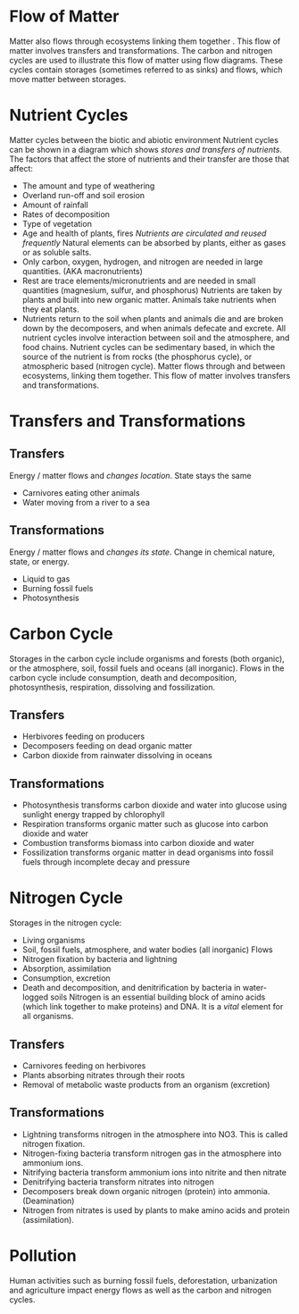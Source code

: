 # Flow of Matter
Matter also flows through ecosystems linking them together . This flow of matter involves transfers and transformations.
The carbon and nitrogen cycles are used to illustrate this flow of matter using flow diagrams. These cycles contain storages (sometimes referred to as sinks) and flows, which move matter between storages.
# Nutrient Cycles
Matter cycles between the biotic and abiotic environment
Nutrient cycles can be shown in a diagram which shows *stores and transfers of nutrients*.
The factors that affect the store of nutrients and their transfer are those that affect:
- The amount and type of weathering
- Overland run-off and soil erosion
- Amount of rainfall
- Rates of decomposition
- Type of vegetation
- Age and health of plants, fires
*Nutrients are circulated and reused frequently*
Natural elements can be absorbed by plants, either as gases or as soluble salts.
- Only carbon, oxygen, hydrogen, and nitrogen are needed in large quantities. (AKA macronutrients)
- Rest are trace elements/micronutrients and are needed in small quantities (magnesium, sulfur, and phosphorus)
Nutrients are taken by plants and built into new organic matter. Animals take nutrients when they eat plants.
- Nutrients return to the soil when plants and animals die and are broken down by the decomposers, and when animals defecate and excrete.
All nutrient cycles involve interaction between soil and the atmosphere, and food chains.
Nutrient cycles can be sedimentary based, in which the source of the nutrient is from rocks (the phosphorus cycle), or atmospheric based (nitrogen cycle).
Matter flows through and between ecosystems, linking them together.
This flow of matter involves transfers and transformations.
# Transfers and Transformations
## Transfers
Energy / matter flows and *changes location*. State stays the same
- Carnivores eating other animals
- Water moving from a river to a sea
## Transformations
Energy / matter flows and *changes its state*. Change in chemical nature, state, or energy.
- Liquid to gas
- Burning fossil fuels
- Photosynthesis
# Carbon Cycle
Storages in the carbon cycle include organisms and forests (both organic), or the atmosphere, soil, fossil fuels and oceans (all inorganic).
Flows in the carbon cycle include consumption, death and decomposition, photosynthesis, respiration, dissolving and fossilization.
## Transfers
- Herbivores feeding on producers
- Decomposers feeding on dead organic matter
- Carbon dioxide from rainwater dissolving in oceans
## Transformations
- Photosynthesis transforms carbon dioxide and water into glucose using sunlight energy trapped by chlorophyll
- Respiration transforms organic matter such as glucose into carbon dioxide and water
- Combustion transforms biomass into carbon dioxide and water
- Fossilization transforms organic matter in dead organisms into fossil fuels through incomplete decay and pressure
# Nitrogen Cycle
Storages in the nitrogen cycle:
- Living organisms
- Soil, fossil fuels, atmosphere, and water bodies (all inorganic)
Flows
- Nitrogen fixation by bacteria and lightning
- Absorption, assimilation
- Consumption, excretion
- Death and decomposition, and denitrification by bacteria in water-logged soils
Nitrogen is an essential building block of amino acids (which link together to make proteins) and DNA. It is a *vital* element for all organisms.
## Transfers
- Carnivores feeding on herbivores
- Plants absorbing nitrates through their roots
- Removal of metabolic waste products from an organism (excretion)
## Transformations
- Lightning transforms nitrogen in the atmosphere into NO3. This is called nitrogen fixation.
- Nitrogen-fixing bacteria transform nitrogen gas in the atmosphere into ammonium ions.
- Nitrifying bacteria transform ammonium ions into nitrite and then nitrate
- Denitrifying bacteria transform nitrates into nitrogen
- Decomposers break down organic nitrogen (protein) into ammonia. (Deamination)
- Nitrogen from nitrates is used by plants to make amino acids and protein (assimilation).
# Pollution
Human activities such as burning fossil fuels, deforestation, urbanization and agriculture impact energy flows as well as the carbon and nitrogen cycles.
